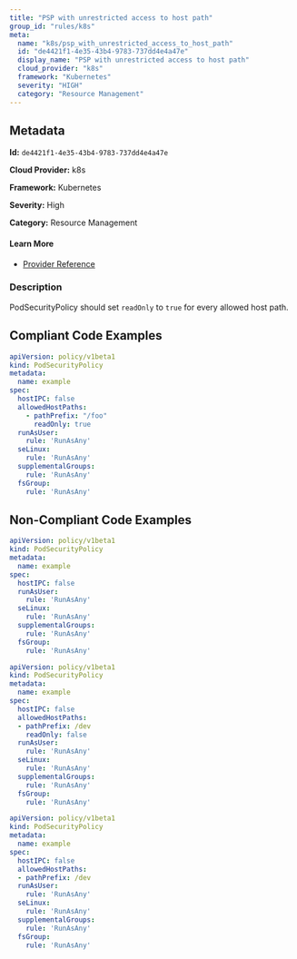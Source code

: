 ```yaml
---
title: "PSP with unrestricted access to host path"
group_id: "rules/k8s"
meta:
  name: "k8s/psp_with_unrestricted_access_to_host_path"
  id: "de4421f1-4e35-43b4-9783-737dd4e4a47e"
  display_name: "PSP with unrestricted access to host path"
  cloud_provider: "k8s"
  framework: "Kubernetes"
  severity: "HIGH"
  category: "Resource Management"
---
```

## Metadata

**Id:** `de4421f1-4e35-43b4-9783-737dd4e4a47e`

**Cloud Provider:** k8s

**Framework:** Kubernetes

**Severity:** High

**Category:** Resource Management

#### Learn More

 - [Provider Reference](https://kubernetes.io/docs/concepts/policy/pod-security-policy/#volumes-and-file-systems)

### Description

 PodSecurityPolicy should set `readOnly` to `true` for every allowed host path.


## Compliant Code Examples
```yaml
apiVersion: policy/v1beta1
kind: PodSecurityPolicy
metadata:
  name: example
spec:
  hostIPC: false
  allowedHostPaths:
    - pathPrefix: "/foo"
      readOnly: true
  runAsUser:
    rule: 'RunAsAny'
  seLinux:
    rule: 'RunAsAny'
  supplementalGroups:
    rule: 'RunAsAny'
  fsGroup:
    rule: 'RunAsAny'

```
## Non-Compliant Code Examples
```yaml
apiVersion: policy/v1beta1
kind: PodSecurityPolicy
metadata:
  name: example
spec:
  hostIPC: false
  runAsUser:
    rule: 'RunAsAny'
  seLinux:
    rule: 'RunAsAny'
  supplementalGroups:
    rule: 'RunAsAny'
  fsGroup:
    rule: 'RunAsAny'

```

```yaml
apiVersion: policy/v1beta1
kind: PodSecurityPolicy
metadata:
  name: example
spec:
  hostIPC: false
  allowedHostPaths:
  - pathPrefix: /dev
    readOnly: false
  runAsUser:
    rule: 'RunAsAny'
  seLinux:
    rule: 'RunAsAny'
  supplementalGroups:
    rule: 'RunAsAny'
  fsGroup:
    rule: 'RunAsAny'

```

```yaml
apiVersion: policy/v1beta1
kind: PodSecurityPolicy
metadata:
  name: example
spec:
  hostIPC: false
  allowedHostPaths:
  - pathPrefix: /dev
  runAsUser:
    rule: 'RunAsAny'
  seLinux:
    rule: 'RunAsAny'
  supplementalGroups:
    rule: 'RunAsAny'
  fsGroup:
    rule: 'RunAsAny'

```